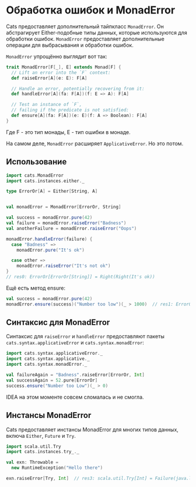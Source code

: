 # Обработка ошибок и MonadError

Cats предоставляет дополнительный тайпкласс `MonadError`. Он абстрагирует Either-подобные типы данных, которые используются для обработки ошибок. `MonadError` предоставляет дополнительные операции для выбрасывания и обработки ошибок.

`MonadError` упрощённо выглядит вот так:

```scala
trait MonadError[F[_], E] extends Monad[F] {
  // Lift an error into the `F` context:
  def raiseError[A](e: E): F[A]

  // Handle an error, potentially recovering from it:
  def handleError[A](fa: F[A])(f: E => A): F[A]

  // Test an instance of `F`,
  // failing if the predicate is not satisfied:
  def ensure[A](fa: F[A])(e: E)(f: A => Boolean): F[A]
}
```

Где F - это тип монады, E - тип ошибки в монаде.

На самом деле, `MonadError` расширяет `ApplicativeError`. Но это потом.

## Использование

```scala
import cats.MonadError
import cats.instances.either._

type ErrorOr[A] = Either[String, A]


val monadError = MonadError[ErrorOr, String]

val success = monadError.pure(42)
val failure = monadError.raiseError("Badness")
val anotherFailure = monadError.raiseError("Oops")

monadError.handleError(failure) {
  case "Badness" =>
    monadError.pure("It's ok")

  case other =>
    monadError.raiseError("It's not ok")
}
// res0: ErrorOr[ErrorOr[String]] = Right(Right(It's ok))
```

Ещё есть метод ensure:

```scala
val success = monadError.pure(42)
monadError.ensure(success)("Number too low")(_ > 1000)  // res1: ErrorOr[Int] = Left(Number too low)
```

## Синтаксис для MonadError

Синтаксис для `raiseError` и `handleError` предоставляют пакеты `cats.syntax.applicativeError` и `cats.syntax.monadError`:

```scala
import cats.syntax.applicativeError._
import cats.syntax.applicative._
import cats.syntax.monadError._

val failureAgain = "Badness".raiseError[ErrorOr, Int]
val successAgain = 52.pure[ErrorOr]
success.ensure("Number too Low")(_ > 0)
```

IDEA на этом моменте совсем сломалась и не смогла.

## Инстансы MonadError

Cats предоставляет инстансы MonadError для многих типов данных, включа `Either`, `Future` и `Try`. 

```scala
import scala.util.Try
import cats.instances.try_._

val exn: Throwable =
  new RuntimeException("Hello there")

exn.raiseError[Try, Int]  // res3: scala.util.Try[Int] = Failure(java.lang.RuntimeException: Hello there)
```

